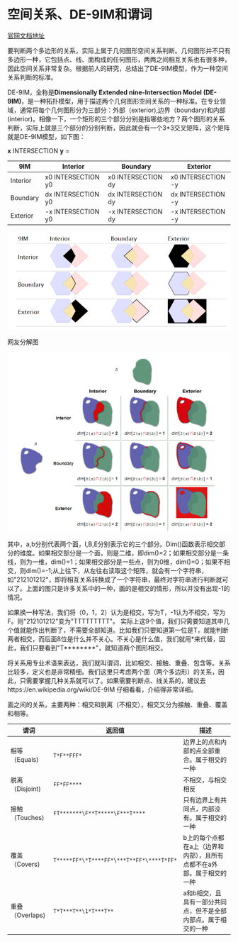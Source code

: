 # 空间关系、DE-9IM和谓词

[官网文档地址](https://docs.geotools.org/latest/userguide/library/jts/dim9.html)

要判断两个多边形的关系，实际上属于几何图形空间关系判断。几何图形并不只有多边形一种，它包括点、线、面构成的任何图形，两两之间相互关系也有很多种，因此空间关系非常复杂。根据前人的研究，总结出了DE-9IM模型，作为一种空间关系判断的标准。

DE-9IM，全称是**Dimensionally Extended nine-Intersection Model (DE-9IM)**，是一种拓扑模型，用于描述两个几何图形空间关系的一种标准。在专业领域，通常将每个几何图形分为三部分：外部（exterior),边界（boundary)和内部(interior)。相像一下，一个矩形的三个部分分别是指哪些地方？两个图形的关系判断，实际上就是三个部分的分别判断，因此就会有一个3*3交叉矩阵，这个矩阵就是DE-9IM模型，如下图：

**x** INTERSECTION **y** =

| 9IM      | Interior           | Boundary           | Exterior           |
| -------- | ------------------ | ------------------ | ------------------ |
| Interior | x0 INTERSECTION y0 | x0 INTERSECTION dy | x0 INTERSECTION -y |
| Boundary | dx INTERSECTION y0 | dx INTERSECTION dy | dx INTERSECTION -y |
| Exterior | -x INTERSECTION y0 | -x INTERSECTION dy | -x INTERSECTION -y |

![](..\assets\de-9im.png)

网友分解图

![](..\assets\de-9im2.jpg)

其中，a,b分别代表两个面，I,B,E分别表示它的三个部分。Dim()函数表示相交部分的维度。如果相交部分是一个面，则是二维，即dim()=2；如果相交部分是一条线，则为一维，dim()=1；如果相交部分是一些点，则为0维，dim()=0；如果不相交，则dim()=-1;从上往下，从左往右读取这个矩阵，就会有一个字符串，如"212101212"，即将相互关系转换成了一个字符串，最终对字符串进行判断就可以了。上面的图只是许多关系中的一种，画的是相交的情形，所以并没有出现-1的情况。

如果换一种写法，我们将（0，1，2）认为是相交，写为T，-1认为不相交，写为F。则"212101212"变为"TTTTTTTTT"。 实际上这9个值，我们只需要知道其中几个值就能作出判断了，不需要全部知道。比如我们只要知道第一位是T，就能判断两者相交，而后面8位是什么并不关心。不关心是什么值，我们就用*来代替，因此，我们只要看到"T********"，就知道两个图形相交。

将关系用专业术语来表达，我们就叫谓词，比如相交、接触、重叠、包含等。关系比较多，定义也是非常精细。我们这里只考虑两个面（两个多边形）的关系，因此，只需要掌握几种关系就可以了。如果需要判断点、线关系的，建议去https://en.wikipedia.org/wiki/DE-9IM 仔细看看，介绍得非常详细。

面之间的关系，主要两种：相交和脱离（不相交），相交又分为接触、重叠、覆盖和相等。

 

| 谓词            | 返回值                                    | 描述                                                         |
| --------------- | ----------------------------------------- | ------------------------------------------------------------ |
| 相等（Equals)   | `T*F**FFF*`                               | 边界上的点和内部的点全部重合。属于相交的一种                 |
| 脱离（Disjoint) | `FF*FF****`                               | 不相交，与相交相反                                           |
| 接触（Touches)  | `FT*******\F**T*****\F***T****`           | 只有边界上有共同点，内部没有。属于相交的一种                 |
| 覆盖（Covers)   | `T*****FF*\*T****FF*\***T**FF*\****T*FF*` | b上的每个点都在a上（边界和内部），且所有点都不在a外部。属于相交的一种 |
| 重叠（Overlaps) | `T*T***T**\1*T***T**`                     | a和b相交，且具有一部分共同点，但不是全部内部点。属于相交的一种 |
